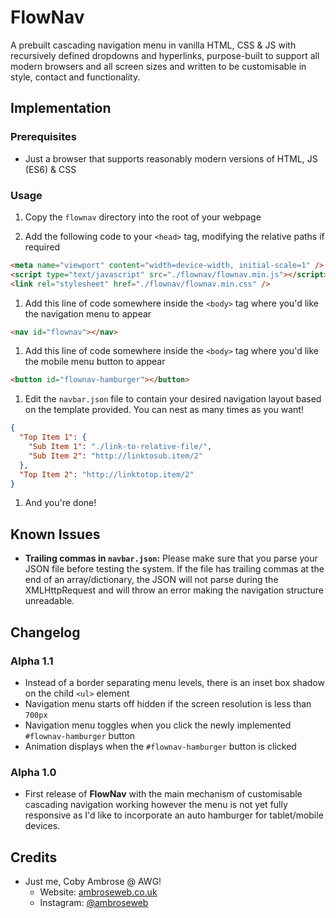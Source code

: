 # FlowNav

A prebuilt cascading navigation menu in vanilla HTML, CSS & JS with recursively defined dropdowns and hyperlinks, purpose-built to support all modern browsers and all screen sizes and written to be customisable in style, contact and functionality.

## Implementation

### Prerequisites

- Just a browser that supports reasonably modern versions of HTML, JS (ES6) & CSS

### Usage


1. Copy the `flownav` directory into the root of your webpage

1. Add the following code to your `<head>` tag, modifying the relative paths if required
```html
<meta name="viewport" content="width=device-width, initial-scale=1" />
<script type="text/javascript" src="./flownav/flownav.min.js"></script>
<link rel="stylesheet" href="./flownav/flownav.min.css" />
```

1. Add this line of code  somewhere inside the `<body>` tag where you'd like the navigation menu to appear
```HTML
<nav id="flownav"></nav>
```

1. Add this line of code somewhere inside the `<body>` tag where you'd like the mobile menu button to appear
```HTML
<button id="flownav-hamburger"></button>
```


1. Edit the `navbar.json` file to contain your desired navigation layout based on the template provided. You can nest as many times as you want!
```json
{
  "Top Item 1": {
    "Sub Item 1": "./link-to-relative-file/",
    "Sub Item 2": "http://linktosub.item/2"
  },
  "Top Item 2": "http://linktotop.item/2"
}
```

1. And you're done!

## Known Issues

- **Trailing commas in `navbar.json`:** Please make sure that you parse your JSON file before testing the system. If the file has trailing commas at the end of an array/dictionary, the JSON will not parse during the XMLHttpRequest and will throw an error making the navigation structure unreadable.

## Changelog

### Alpha 1.1

- Instead of a border separating menu levels, there is an inset box shadow on the child `<ul>` element
- Navigation menu starts off hidden if the screen resolution is less than `700px`
- Navigation menu toggles when you click the newly implemented `#flownav-hamburger` button
- Animation displays when the `#flownav-hamburger` button is clicked

### Alpha 1.0

- First release of **FlowNav** with the main mechanism of customisable cascading navigation working however the menu is not yet fully responsive as I'd like to incorporate an auto hamburger for tablet/mobile devices.

## Credits

- Just me, Coby Ambrose @ AWG!
  - Website: [ambroseweb.co.uk](https://ambroseweb.co.uk "My Website")
  - Instagram: [@ambroseweb](https://www.instagram.com/ambrosewebgroup/ "My Instagram")
